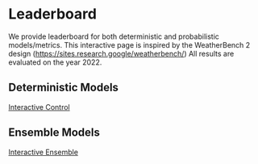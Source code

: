 # Leaderboard
We provide leaderboard for both deterministic and probabilistic models/metrics.
This interactive page is inspired by the WeatherBench 2 design (https://sites.research.google/weatherbench/)
All results are evaluated on the year 2022. 

## Deterministic Models
[Interactive Control](https://github.com/leap-stc/ChaosBench/tree/main/website/html/control.html)

## Ensemble Models
[Interactive Ensemble](https://github.com/leap-stc/ChaosBench/tree/main/website/html/ensemble.html)